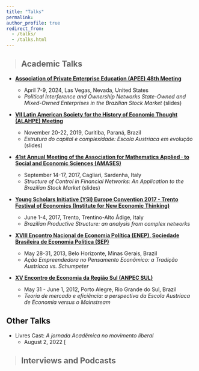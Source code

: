 ```yaml
---
title: "Talks"
permalink:
author_profile: true
redirect_from: 
  - /talks/
  - /talks.html
---
```


> ## Academic Talks

* **[Association of Private Enterprise Education (APEE) 48th Meeting](https://apee.org/past-programs/)**
  * April 7-9, 2024, Las Vegas, Nevada, United States
  * _Political Interference and Ownership Networks State-Owned and Mixed-Owned Enterprises in the Brazilian Stock Market_ (slides)

* **[VII Latin American Society for the History of Economic Thought (ALAHPE) Meeting](https://alahpe.org/wp-content/uploads/2021/01/Programa-ALAHPE-Curitiba.pdf)**
  * November 20-22, 2019, Curitiba, Paraná, Brazil
  * _Estrutura do capital e complexidade: Escola Austríaca em evolução_ (slides)

* **[41st Annual Meeting of the Association for Mathematics Applied · to Social and Economic Sciences (AMASES)](https://www.amases.org/41st-annual-meeting-of-the-italian-association-for-mathematics-applied-to-economic-and-social-sciences-amases/)**
  * September 14-17, 2017, Cagliari, Sardenha, Italy
  * _Structure of Control in Financial Networks: An Application to the Brazilian Stock Market_ (slides)

* **[Young Scholars Initiative (YSI) Europe Convention 2017 - Trento Festival of Economics (Institute for New Economic Thinking)](https://www.ineteconomics.org/events/trento-festival-of-economics)**
  * June 1-4, 2017, Trento, Trentino-Alto Ádige, Italy
  * _Brazilian Productive Structure: an analysis from complex networks_
  
* **[XVIII Encontro Nacional de Economia Política (ENEP), Sociedade Brasileira de Economia Política (SEP)](https://www.sep.org.br/01_sites/01/index.php/enep-2/enep-edicoes-anteriores/anais-dos-eneps)**
  * May 28-31, 2013, Belo Horizonte, Minas Gerais, Brazil
  * _Ação Empreendedora no Pensamento Econômico: a Tradição Austríaca vs. Schumpeter_
 
* **[XV Encontro de Economia da Região Sul (ANPEC SUL)](https://www.anpec.org.br/sul/2012/index.html)**
  * May 31 - June 1, 2012, Porto Alegre, Rio Grande do Sul, Brazil
  * _Teoria de mercado e eficiência: a perspectiva da Escola Austríaca de Economia versus o Mainstream_


## Other Talks

* Livres Cast: _A jornada Acadêmica no movimento liberal_
  * August 2, 2022 
    <a href="[https://your-podcast-link.com](https://open.spotify.com/episode/119WeJC2IS48uER8wVSbrO?si=iZmCpenrSbeTmC2rflyLEw)" target="_blank" title="Podcast">
      <i class="fas fa-podcast"></i>
    </a>
[    <a href="](https://www.youtube.com/watch?v=Vi4ZeZ0j5sE&t=37s&pp=ygUNbWFyaWFuYSBwaWFpYQ%3D%3D)https://youtube.com/your-channel-link" target="_blank" title="YouTube">
      <i class="fab fa-youtube"></i>
    </a>




> ## Interviews and Podcasts






